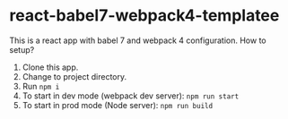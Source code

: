 # react-babel7-webpack4-templatee
This is a react app with babel 7 and webpack 4 configuration.
How to setup?
1. Clone this app.
2. Change to project directory.
3. Run `npm i`
4. To start in dev mode (webpack dev server): `npm run start`
5. To start in prod mode (Node server): `npm run build`
